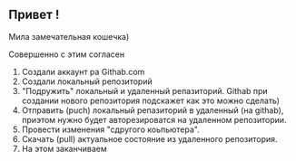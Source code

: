 ## Привет !

Мила замечательная кошечка)

Совершенно с этим согласен
1. Создали аккаунт ра Githab.com
2. Создали локальный репозиторий
3. "Подружить" локальный и удаленный репазиторий. Githab при создании нового репозитория подскажет как это можно сделать)
4. Отправить (puch) локальный репазиторий в удаленный (на githab), приэтом нужно будет авторезироватся на удаленном репозитории.
5. Провести изменения "сдругого коьпьютера".
6. Скачать (pull) актуальное состояние из удаленного репозитория.
7. На этом заканчиваем

